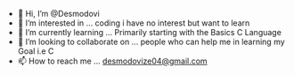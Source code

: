 - 👋 Hi, I’m @Desmodovi
- 👀 I’m interested in ... coding i have no interest but want to learn   
- 🌱 I’m currently learning ... Primarily starting with the Basics C Language 
- 💞️ I’m looking to collaborate on ... people who can help me in learning my Goal i.e C 
- 📫 How to reach me ... desmodovize04@gmail.com

<!---
Desmodovi/Desmodovi is a ✨ special ✨ repository because its `README.md` (this file) appears on your GitHub profile.
You can click the Preview link to take a look at your changes.
--->
